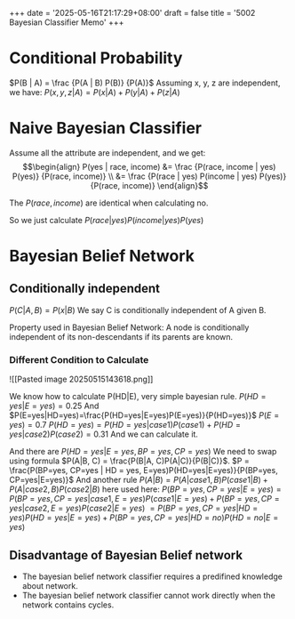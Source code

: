 +++
date = '2025-05-16T21:17:29+08:00'
draft = false 
title = '5002 Bayesian Classifier Memo'
+++
# Conditional Probability
$P(B | A) = \frac {P(A | B) P(B)} {P(A)}$
Assuming x, y, z are independent, we have:
$P(x, y, z | A) = P(x | A) + P(y | A) + P(z | A)$

# Naive Bayesian Classifier
Assume all the attribute are independent, and we get:
$$\begin{align}
P(yes | race, income) &= \frac {P(race, income | yes) P(yes)} {P(race, income)} \\
&= \frac {P(race | yes) P(income | yes) P(yes)} {P(race, income)} 
\end{align}$$


The $P(race, income)$ are identical when calculating no.

So we just calculate $P(race | yes) P(income | yes) P(yes)$


# Bayesian Belief Network

## Conditionally independent
$P(C | A, B) = P(x | B)$
We say C is conditionally independent of A given B.

Property used in Bayesian Belief Network: A node is conditionally independent of its non-descendants if its parents are known.

### Different Condition to Calculate
![[Pasted image 20250515143618.png]]

We know how to calculate P(HD|E), very simple bayesian rule.
$P(HD=yes|E=yes) = 0.25$
And
$P(E=yes|HD=yes)=\frac{P(HD=yes|E=yes)P(E=yes)}{P(HD=yes)}$
$P(E=yes) = 0.7$
$P(HD=yes) = P(HD=yes|case1)P(case1) + P(HD=yes|case2)P(case2) = 0.31$
And we can calculate it.

And there are 
$P(HD=yes|E=yes, BP=yes, CP=yes)$
We need to swap using formula $P(A|B, C) = \frac{P(B|A, C)P(A|C)}{P(B|C)}$.
$P = \frac{P(BP=yes, CP=yes | HD = yes, E=yes)P(HD=yes|E=yes)}{P(BP=yes, CP=yes|E=yes)}$
And another rule $P(A|B) = P(A|case1, B)P(case1|B) + P(A|case2, B)P(case2 | B)$ here used here:
$P(BP=yes, CP=yes|E=yes) = P(BP=yes, CP=yes|case1, E=yes)P(case1|E=yes) + P(BP=yes, CP=yes|case2, E=yes)P(case2|E=yes)$
$= P(BP=yes, CP=yes|HD=yes)P(HD=yes|E=yes) + P(BP=yes, CP=yes|HD=no)P(HD=no|E=yes)$

## Disadvantage of Bayesian Belief network
- The bayesian belief network classifier requires a predifined knowledge about network.
- The bayesian belief network classifier cannot work directly when the network contains cycles.






